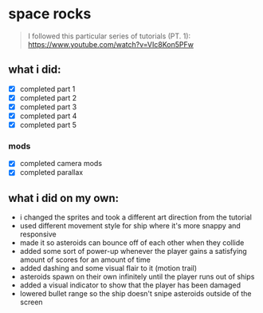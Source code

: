 # space rocks

> I followed this particular series of tutorials (PT. 1): https://www.youtube.com/watch?v=VIc8Kon5PFw

## what i did:

- [x] completed part 1
- [x] completed part 2
- [x] completed part 3
- [x] completed part 4
- [x] completed part 5

### mods
- [x] completed camera mods
- [x] completed parallax

## what i did on my own:
* i changed the sprites and took a different art direction from the tutorial
* used different movement style for ship where it's more snappy and responsive
* made it so asteroids can bounce off of each other when they collide
* added some sort of power-up whenever the player gains a satisfying amount of scores for an amount of time
* added dashing and some visual flair to it (motion trail)
* asteroids spawn on their own infinitely until the player runs out of ships
* added a visual indicator to show that the player has been damaged 
* lowered bullet range so the ship doesn't snipe asteroids outside of the screen